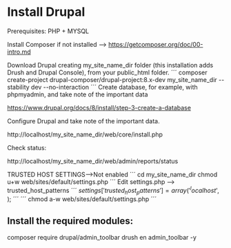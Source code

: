 # Install Drupal
Prerequisites: PHP + MYSQL

Install Composer if not installed --> https://getcomposer.org/doc/00-intro.md

Download Drupal creating my_site_name_dir folder (this installation adds Drush and Drupal Console), from your public_html folder.
´´´
composer create-project drupal-composer/drupal-project:8.x-dev my_site_name_dir --stability dev --no-interaction
´´´
Create database, for example, with phpmyadmin, and take note of the important data

https://www.drupal.org/docs/8/install/step-3-create-a-database

Configure Drupal and take note of the important data.

http://localhost/my_site_name_dir/web/core/install.php

Check status:

http://localhost/my_site_name_dir/web/admin/reports/status

TRUSTED HOST SETTINGS-->Not enabled
´´´
cd my_site_name_dir
chmod u+w web/sites/default/settings.php
´´´
Edit settings.php --> trusted_host_patterns
´´´
 $settings['trusted_host_patterns'] = array(
  '^localhost$',
 );
´´´
´´´
chmod a-w web/sites/default/settings.php
´´´
## Install the required modules:

composer require drupal/admin_toolbar
drush en admin_toolbar -y

